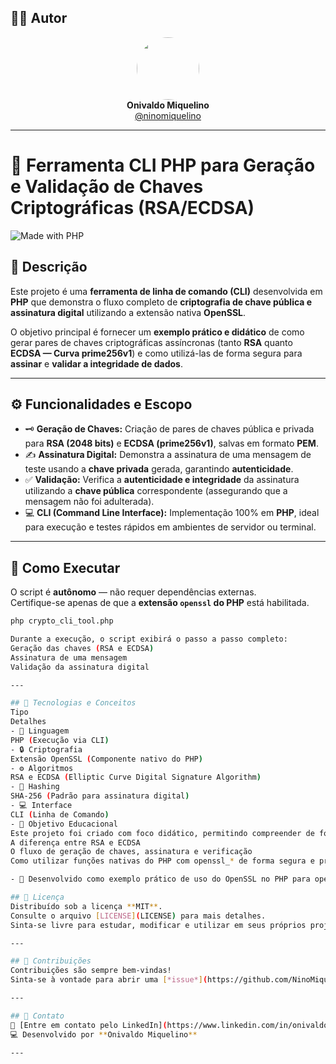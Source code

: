 ## 👨‍💻 Autor

<div align="center">
  <img src="https://avatars.githubusercontent.com/ninomiquelino" width="100" height="100" style="border-radius: 50%">
  <br>
  <strong>Onivaldo Miquelino</strong>
  <br>
  <a href="https://github.com/ninomiquelino">@ninomiquelino</a>
</div>

---

# 🔐 Ferramenta CLI PHP para Geração e Validação de Chaves Criptográficas (RSA/ECDSA)
![Made with PHP](https://img.shields.io/badge/PHP-777BB4?logo=php&logoColor=white)

## 🧭 Descrição
Este projeto é uma **ferramenta de linha de comando (CLI)** desenvolvida em **PHP** que demonstra o fluxo completo de **criptografia de chave pública e assinatura digital** utilizando a extensão nativa **OpenSSL**.  

O objetivo principal é fornecer um **exemplo prático e didático** de como gerar pares de chaves criptográficas assíncronas (tanto **RSA** quanto **ECDSA — Curva prime256v1**) e como utilizá-las de forma segura para **assinar** e **validar a integridade de dados**.

---

## ⚙️ Funcionalidades e Escopo
- 🗝️ **Geração de Chaves:** Criação de pares de chaves pública e privada para **RSA (2048 bits)** e **ECDSA (prime256v1)**, salvas em formato **PEM**.  
- ✍️ **Assinatura Digital:** Demonstra a assinatura de uma mensagem de teste usando a **chave privada** gerada, garantindo **autenticidade**.  
- ✅ **Validação:** Verifica a **autenticidade e integridade** da assinatura utilizando a **chave pública** correspondente (assegurando que a mensagem não foi adulterada).  
- 💻 **CLI (Command Line Interface):** Implementação 100% em **PHP**, ideal para execução e testes rápidos em ambientes de servidor ou terminal.

---

## 🚀 Como Executar
O script é **autônomo** — não requer dependências externas.  
Certifique-se apenas de que a **extensão `openssl` do PHP** está habilitada.

```bash
php crypto_cli_tool.php

Durante a execução, o script exibirá o passo a passo completo:
Geração das chaves (RSA e ECDSA)
Assinatura de uma mensagem
Validação da assinatura digital

---

## 🧩 Tecnologias e Conceitos
Tipo
Detalhes
- 💬 Linguagem
PHP (Execução via CLI)
- 🔒 Criptografia
Extensão OpenSSL (Componente nativo do PHP)
- ⚙️ Algoritmos
RSA e ECDSA (Elliptic Curve Digital Signature Algorithm)
- 🧮 Hashing
SHA-256 (Padrão para assinatura digital)
- 💻 Interface
CLI (Linha de Comando)
- 🧠 Objetivo Educacional
Este projeto foi criado com foco didático, permitindo compreender de forma clara:
A diferença entre RSA e ECDSA
O fluxo de geração de chaves, assinatura e verificação
Como utilizar funções nativas do PHP com openssl_* de forma segura e prática

- 📘 Desenvolvido como exemplo prático de uso do OpenSSL no PHP para operações de criptografia e assinatura digital via linha de comando.

## 🧾 Licença
Distribuído sob a licença **MIT**.  
Consulte o arquivo [LICENSE](LICENSE) para mais detalhes.
Sinta-se livre para estudar, modificar e utilizar em seus próprios projetos.

---

## 🤝 Contribuições
Contribuições são sempre bem-vindas!  
Sinta-se à vontade para abrir uma [*issue*](https://github.com/NinoMiquelino/php-cli-crypto-tool/issues) com sugestões ou enviar um [*pull request*](https://github.com/NinoMiquelino/php-cli-crypto-tool/pulls) com melhorias.

---

## 💬 Contato
📧 [Entre em contato pelo LinkedIn](https://www.linkedin.com/in/onivaldomiquelino/)  
💻 Desenvolvido por **Onivaldo Miquelino**

---
